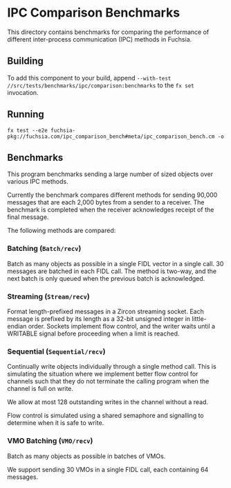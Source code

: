 # IPC Comparison Benchmarks

This directory contains benchmarks for comparing the performance
of different inter-process communication (IPC) methods in Fuchsia.

## Building

To add this component to your build, append
`--with-test //src/tests/benchmarks/ipc/comparison:benchmarks`
to the `fx set` invocation.

## Running

`fx test --e2e fuchsia-pkg://fuchsia.com/ipc_comparison_bench#meta/ipc_comparison_bench.cm -o`

## Benchmarks

This program benchmarks sending a large number of sized objects
over various IPC methods.

Currently the benchmark compares different methods for sending 90,000 messages
that are each 2,000 bytes from a sender to a receiver. The benchmark is
completed when the receiver acknowledges receipt of the final message.

The following methods are compared:

### Batching (`Batch/recv`)

Batch as many objects as possible in a single FIDL vector in a
single call. 30 messages are batched in each FIDL call. The method is two-way,
and the next batch is only queued when the previous batch is acknowledged.

### Streaming (`Stream/recv`)

Format length-prefixed messages in a Zircon streaming socket. Each message is
prefixed by its length as a 32-bit unsigned integer in little-endian order.
Sockets implement flow control, and the writer waits until a WRITABLE signal
before proceeding when a limit is reached.

### Sequential (`Sequential/recv`)

Continually write objects individually through a single method call.
This is simulating the situation where we implement better flow
control for channels such that they do not terminate the calling
program when the channel is full on write.

We allow at most 128 outstanding writes in the channel without a read.

Flow control is simulated using a shared semaphore and signalling to determine
when it is safe to write.

### VMO Batching (`VMO/recv`)

Batch as many objects as possible in batches of VMOs.

We support sending 30 VMOs in a single FIDL call, each containing 64 messages.
